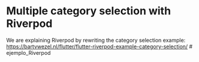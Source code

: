 # Multiple category selection with Riverpod

We are explaining Riverpod by rewriting the category selection example: https://bartvwezel.nl/flutter/flutter-riverpod-example-category-selection/
#   e j e m p l o _ R i v e r p o d  
 